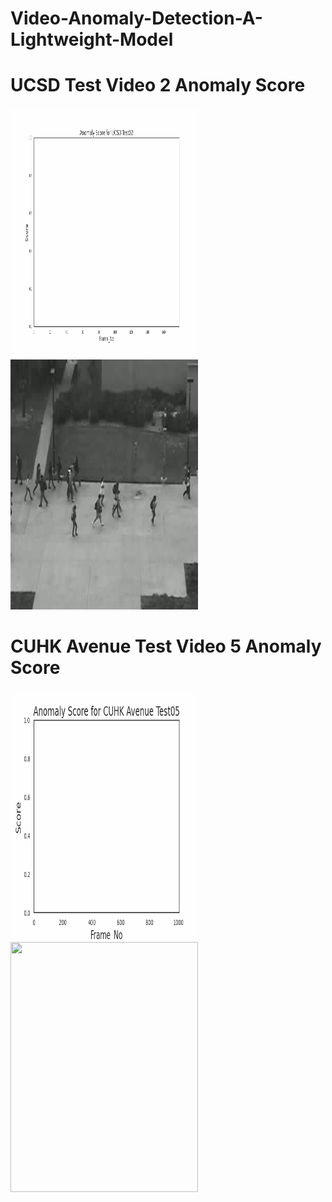 # Video-Anomaly-Detection-A-Lightweight-Model

# UCSD Test Video 2 Anomaly Score
<p>
<img src="https://github.com/Mohamed-Habeb/Video-Anomaly-Detection-A-Lightweight-Model/blob/main/UCSD_Test02.gif" width="300" height="400" />

<img src="https://github.com/Mohamed-Habeb/Video-Anomaly-Detection-A-Lightweight-Model/blob/main/UCSD_test_video02.gif" width="300" height="400" />
</p>


# CUHK Avenue Test Video 5 Anomaly Score

<p>
<img src="https://github.com/Mohamed-Habeb/Video-Anomaly-Detection-A-Lightweight-Model/blob/main/CUHK_Test05.gif" width="300" height="400" />

<img src="https://github.com/Mohamed-Habeb/Video-Anomaly-Detection-A-Lightweight-Model/blob/main/CUHK_Test_Video05.gif" width="300" height="400" />
</p>
